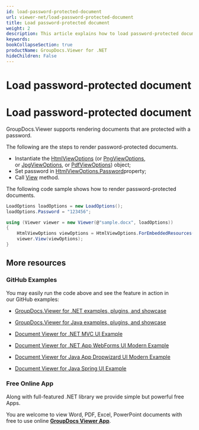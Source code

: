 ```yaml
---
id: load-password-protected-document
url: viewer-net/load-password-protected-document
title: Load password-protected document
weight: 2
description: This article explains how to load password-protected document with GroupDocs.Viewer within your .NET applications.
keywords: 
bookCollapseSection: true
productName: GroupDocs.Viewer for .NET
hideChildren: False
---
```


# Load password-protected document


# Load password-protected document

GroupDocs.Viewer supports rendering documents that are protected with a password.

The following are the steps to render password-protected documents.

*   Instantiate the [HtmlViewOptions](https://apireference.groupdocs.com/viewer/net/groupdocs.viewer.options/htmlviewoptions) (or [PngViewOptions](https://apireference.groupdocs.com/viewer/net/groupdocs.viewer.options/pngviewoptions), or [JpgViewOptions](https://apireference.groupdocs.com/viewer/net/groupdocs.viewer.options/jpgviewoptions), or [PdfViewOptions](https://apireference.groupdocs.com/viewer/net/groupdocs.viewer.options/pdfviewoptions)) object;
*   Set password in [HtmlViewOptions.Password](https://apireference.groupdocs.com/viewer/net/groupdocs.viewer.options/loadoptions/properties/password)property;
*   Call [View](https://apireference.groupdocs.com/net/viewer/groupdocs.viewer/viewer/methods/view) method.

The following code sample shows how to render password-protected documents.

```csharp
LoadOptions loadOptions = new LoadOptions();
loadOptions.Password = "123456";

using (Viewer viewer = new Viewer(@"sample.docx", loadOptions))
{
    HtmlViewOptions viewOptions = HtmlViewOptions.ForEmbeddedResources();
    viewer.View(viewOptions);
}
```

## More resources

### GitHub Examples

You may easily run the code above and see the feature in action in our GitHub examples:

*   [GroupDocs.Viewer for .NET examples, plugins, and showcase](https://github.com/groupdocs-viewer/GroupDocs.Viewer-for-.NET)
    
*   [GroupDocs.Viewer for Java examples, plugins, and showcase](https://github.com/groupdocs-viewer/GroupDocs.Viewer-for-Java)
    
*   [Document Viewer for .NET MVC UI Example](https://github.com/groupdocs-viewer/GroupDocs.Viewer-for-.NET-MVC) 
    
*   [Document Viewer for .NET App WebForms UI Modern Example](https://github.com/groupdocs-viewer/GroupDocs.Viewer-for-.NET-WebForms)
    
*   [Document Viewer for Java App Dropwizard UI Modern Example](https://github.com/groupdocs-viewer/GroupDocs.Viewer-for-Java-Dropwizard)
    
*   [Document Viewer for Java Spring UI Example](https://github.com/groupdocs-viewer/GroupDocs.Viewer-for-Java-Spring)
    

### Free Online App

Along with full-featured .NET library we provide simple but powerful free Apps.

You are welcome to view Word, PDF, Excel, PowerPoint documents with free to use online **[GroupDocs Viewer App](https://products.groupdocs.app/viewer)**.
